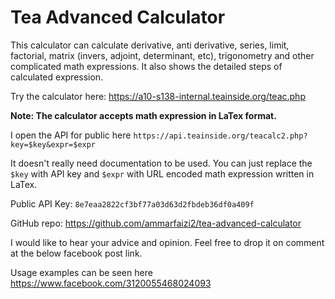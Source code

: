 # Tea Advanced Calculator

This calculator can calculate derivative, anti derivative, series, limit, factorial, matrix (invers, adjoint, determinant, etc), trigonometry and other complicated math expressions. It also shows the detailed steps of calculated expression.

Try the calculator here: https://a10-s138-internal.teainside.org/teac.php

**Note: The calculator accepts math expression in LaTex format.**

I open the API for public here `https://api.teainside.org/teacalc2.php?key=$key&expr=$expr`

It doesn't really need documentation to be used. You can just replace the `$key` with API key and `$expr` with URL encoded math expression written in LaTex.

Public API Key: `8e7eaa2822cf3bf77a03d63d2fbdeb36df0a409f`

GitHub repo: https://github.com/ammarfaizi2/tea-advanced-calculator

I would like to hear your advice and opinion. Feel free to drop it on comment at the below facebook post link.

Usage examples can be seen here https://www.facebook.com/3120055468024093
